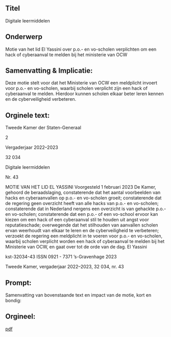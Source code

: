 ## Titel
Digitale leermiddelen
## Onderwerp
Motie van het lid El Yassini over p.o.- en vo-scholen verplichten om een hack of cyberaanval te melden bij het ministerie van OCW
## Samenvatting & Implicatie:

Deze motie stelt voor dat het Ministerie van OCW een meldplicht invoert voor p.o.- en vo-scholen, waarbij scholen verplicht zijn een hack of cyberaanval te melden. Hierdoor kunnen scholen elkaar beter leren kennen en de cyberveiligheid verbeteren.
## Orginele text:


Tweede Kamer der Staten-Generaal

2

Vergaderjaar 2022–2023

32 034

Digitale leermiddelen

Nr. 43

MOTIE VAN HET LID EL YASSINI
Voorgesteld 1 februari 2023
De Kamer,
gehoord de beraadslaging,
constaterende dat het aantal voorbeelden van hacks en cyberaanvallen op
p.o.- en vo-scholen groeit;
constaterende dat de regering geen overzicht heeft van alle hacks van
p.o.- en vo-scholen;
constaterende dat in Nederland nergens een overzicht is van gehackte
p.o.- en vo-scholen;
constaterende dat een p.o.- of een vo-school ervoor kan kiezen om een
hack of een cyberaanval stil te houden uit angst voor reputatieschade;
overwegende dat het stilhouden van aanvallen scholen ervan weerhoudt
van elkaar te leren en de cyberveiligheid te verbeteren;
verzoekt de regering een meldplicht in te voeren voor p.o.- en vo-scholen,
waarbij scholen verplicht worden een hack of cyberaanval te melden bij
het Ministerie van OCW,
en gaat over tot de orde van de dag.
El Yassini

kst-32034-43
ISSN 0921 - 7371
’s-Gravenhage 2023

Tweede Kamer, vergaderjaar 2022–2023, 32 034, nr. 43


## Prompt:
Samenvatting van bovenstaande text en impact van de motie, kort en bondig:

## Orgineel:
[pdf](https://gegevensmagazijn.tweedekamer.nl/OData/v4/2.0/Document(5afbf733-c530-4202-a808-43e01047b419)/resource)
